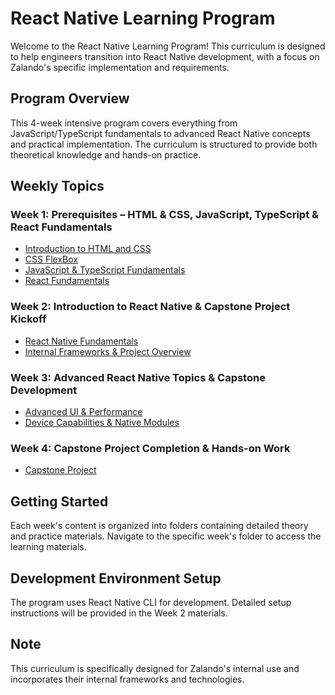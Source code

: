 # React Native Learning Program

Welcome to the React Native Learning Program! This curriculum is designed to help engineers transition into React Native development, with a focus on Zalando's specific implementation and requirements.

## Program Overview

This 4-week intensive program covers everything from JavaScript/TypeScript fundamentals to advanced React Native concepts and practical implementation. The curriculum is structured to provide both theoretical knowledge and hands-on practice.

## Weekly Topics

### Week 1: Prerequisites – HTML & CSS, JavaScript, TypeScript & React Fundamentals
- [Introduction to HTML and CSS](./01-HTML-and-CSS/01_introduction.md)
- [CSS FlexBox](./01-HTML-and-CSS/02_flexbox.md)
- [JavaScript & TypeScript Fundamentals](./02-javascript-typescript/README.md)
- [React Fundamentals](./03-react-fundamentals/README.md)

### Week 2: Introduction to React Native & Capstone Project Kickoff
- [React Native Fundamentals](./03-react-native-fundamentals/README.md)
- [Internal Frameworks & Project Overview](./04-internal-frameworks/README.md)

### Week 3: Advanced React Native Topics & Capstone Development
- [Advanced UI & Performance](./05-advanced-ui/README.md)
- [Device Capabilities & Native Modules](./06-device-capabilities/README.md)

### Week 4: Capstone Project Completion & Hands-on Work
- [Capstone Project](./07-capstone-project/README.md)

## Getting Started

Each week's content is organized into folders containing detailed theory and practice materials. Navigate to the specific week's folder to access the learning materials.

## Development Environment Setup

The program uses React Native CLI for development. Detailed setup instructions will be provided in the Week 2 materials.

## Note

This curriculum is specifically designed for Zalando's internal use and incorporates their internal frameworks and technologies.
